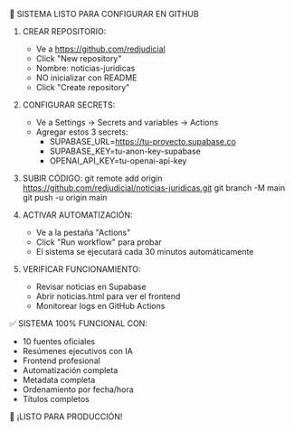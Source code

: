 
🎯 SISTEMA LISTO PARA CONFIGURAR EN GITHUB

1. CREAR REPOSITORIO:
   - Ve a https://github.com/redjudicial
   - Click "New repository"
   - Nombre: noticias-juridicas
   - NO inicializar con README
   - Click "Create repository"

2. CONFIGURAR SECRETS:
   - Ve a Settings → Secrets and variables → Actions
   - Agregar estos 3 secrets:
     * SUPABASE_URL=https://tu-proyecto.supabase.co
     * SUPABASE_KEY=tu-anon-key-supabase
     * OPENAI_API_KEY=tu-openai-api-key

3. SUBIR CÓDIGO:
   git remote add origin https://github.com/redjudicial/noticias-juridicas.git
   git branch -M main
   git push -u origin main

4. ACTIVAR AUTOMATIZACIÓN:
   - Ve a la pestaña "Actions"
   - Click "Run workflow" para probar
   - El sistema se ejecutará cada 30 minutos automáticamente

5. VERIFICAR FUNCIONAMIENTO:
   - Revisar noticias en Supabase
   - Abrir noticias.html para ver el frontend
   - Monitorear logs en GitHub Actions

✅ SISTEMA 100% FUNCIONAL CON:
   - 10 fuentes oficiales
   - Resúmenes ejecutivos con IA
   - Frontend profesional
   - Automatización completa
   - Metadata completa
   - Ordenamiento por fecha/hora
   - Títulos completos

🚀 ¡LISTO PARA PRODUCCIÓN!
